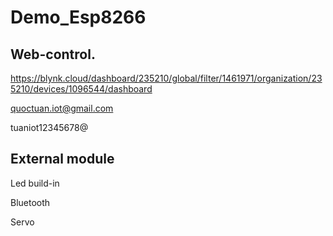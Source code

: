# Demo_Esp8266

## Web-control.

https://blynk.cloud/dashboard/235210/global/filter/1461971/organization/235210/devices/1096544/dashboard

quoctuan.iot@gmail.com

tuaniot12345678@

## External module

Led build-in

Bluetooth

Servo